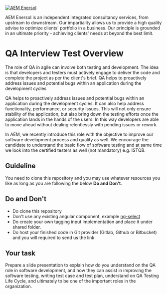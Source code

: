 [![AEM Enersol](http://i0.wp.com/aemenersol.com/wp-content/uploads/2015/12/Logo-AEM-for-MegaProject-Final.png?fit=290%2C129)](http://aemenersol.com)

AEM Enersol is an independent integrated consultancy services, from upstream to downstream. Our impartiality allows us to provide a high quality advise to optimize clients' portfolio in a business. Our principle is grounded in an ultimate priority - achieving clients' needs at beyond the best limit.

# QA Interview Test Overview

The role of QA in agile can involve both testing and development. The idea is that developers and testers must actively engage to deliver the code and complete the project as per the client's brief. QA helps to proactively address issues and potential bugs within an application during the development cycles

QA helps to proactively address issues and potential bugs within an application during the development cycles. It can also help address functionality, performance, or security issues. This will not only ensure stability of the application, but also bring down the testing efforts once the application lands in the hands of the users. In this way developers are able to move ahead without dealing relentlessly with pending issues or rework.

In AEM, we recently introduce this role with the objective to improve our software development process and quality as well. We encourage the candidate to understand the basic flow of software testing and at same time we look into the certified testers as well (not mandatory) e.g. ISTQB.

## Guideline

You need to clone this repository and you may use whatever resources you like as long as you are following the below **Do and Don't**.

## Do and Don't
   - Do clone this repository
   - Don't use any existing angular component, example [ng-select](https://ng-select.github.io/ng-select)
   - Do create your own tagging input implementation and place it under shared folder.
   - Do host your finished code in Git provider (Gitlab, Github or Bitbucket) and you will required to send us the link.

## Your task

Prepare a slide presentation to explain how do you understand on the QA role in software development, and how they can assist in improving the software testing, writing test case and test plan, understand on QA Testing Life Cycle, and ultimately to be one of the important roles in the organization. 
